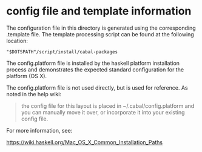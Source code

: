 # config file and template information

The configuration file in this directory is generated using the
corresponding .template file. The template processing script can be
found at the following location:

    "$DOTSPATH"/script/install/cabal-packages

The config.platform file is installed by the haskell platform
installation process and demonstrates the expected standard
configuration for the platform (OS X).

The config.platform file is not used directly, but is used for
reference. As noted in the help wiki:

> the config file for this layout is placed in ~/.cabal/config.platform and
> you can manually move it over, or incorporate it into your existing config
> file.

For more information, see:

https://wiki.haskell.org/Mac_OS_X_Common_Installation_Paths
